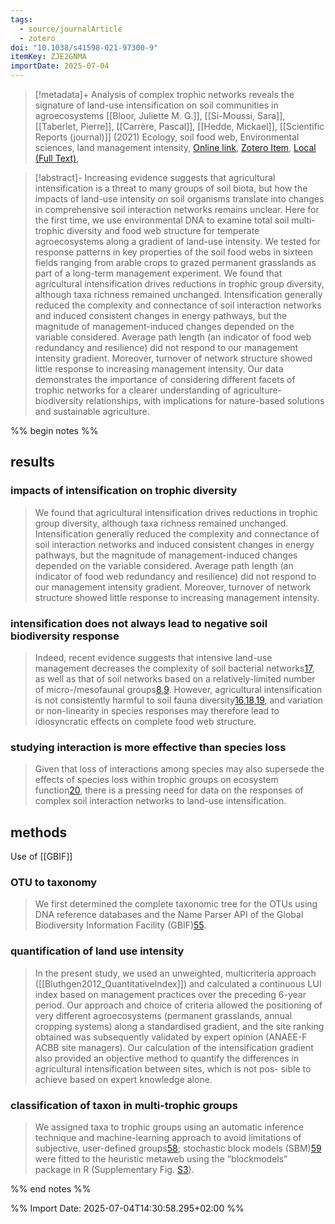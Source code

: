 ```yaml
---
tags:
  - source/journalArticle
  - zotero
doi: "10.1038/s41598-021-97300-9"
itemKey: ZJE2GNMA
importDate: 2025-07-04
---
```

>[!metadata]+
> Analysis of complex trophic networks reveals the signature of land-use intensification on soil communities in agroecosystems
> [[Bloor, Juliette M. G.]], [[Si-Moussi, Sara]], [[Taberlet, Pierre]], [[Carrère, Pascal]], [[Hedde, Mickael]], 
> [[Scientific Reports (journal)]] (2021)
> Ecology, soil food web, Environmental sciences, land management intensity, 
> [Online link](https://www.nature.com/articles/s41598-021-97300-9), [Zotero Item](zotero://select/library/items/ZJE2GNMA), [Local (Full Text)](file://C:/Users/aburg/Documents/references/zotero/storage/K6RKUE7P/Bloor2021_Analysiscomplex.pdf), 

>[!abstract]-
>Increasing evidence suggests that agricultural intensification is a threat to many groups of soil biota, but how the impacts of land-use intensity on soil organisms translate into changes in comprehensive soil interaction networks remains unclear. Here for the first time, we use environmental DNA to examine total soil multi-trophic diversity and food web structure for temperate agroecosystems along a gradient of land-use intensity. We tested for response patterns in key properties of the soil food webs in sixteen fields ranging from arable crops to grazed permanent grasslands as part of a long-term management experiment. We found that agricultural intensification drives reductions in trophic group diversity, although taxa richness remained unchanged. Intensification generally reduced the complexity and connectance of soil interaction networks and induced consistent changes in energy pathways, but the magnitude of management-induced changes depended on the variable considered. Average path length (an indicator of food web redundancy and resilience) did not respond to our management intensity gradient. Moreover, turnover of network structure showed little response to increasing management intensity. Our data demonstrates the importance of considering different facets of trophic networks for a clearer understanding of agriculture-biodiversity relationships, with implications for nature-based solutions and sustainable agriculture.

%% begin notes %%
## results
### impacts of intensification on trophic diversity
> We found that agricultural intensification drives reductions in trophic group diversity, although taxa richness remained unchanged. Intensification generally reduced the complexity and connectance of soil interaction networks and induced consistent changes in energy pathways, but the magnitude of management-induced changes depended on the variable considered. Average path length (an indicator of food web redundancy and resilience) did not respond to our management intensity gradient. Moreover, turnover of network structure showed little response to increasing management intensity.
### intensification does not always lead to negative soil biodiversity response
> Indeed, recent evidence suggests that intensive land-use management decreases the complexity of soil bacterial networks[17](https://www.nature.com/articles/s41598-021-97300-9#ref-CR17 "Karimi, B. et al. Biogeography of soil bacterial networks along a gradient of cropping intensity. Sci. Rep. 9, 3812 (2019)."), as well as that of soil networks based on a relatively-limited number of micro-/mesofaunal groups[8](https://www.nature.com/articles/s41598-021-97300-9#ref-CR8 "Creamer, R. E. et al. Ecological network analysis reveals the inter-connection between soil biodiversity and ecosystem function as affected by land use across Europe. Appl. Soil. Ecol. 97, 112–124 (2016)."),[9](https://www.nature.com/articles/s41598-021-97300-9#ref-CR9 "Tsiafouli, M. A. et al. Intensive agriculture reduces soil biodiversity across Europe. Glob. Change Biol. 21, 973–985 (2015)."). However, agricultural intensification is not consistently harmful to soil fauna diversity[16](https://www.nature.com/articles/s41598-021-97300-9#ref-CR16 "de Graaff, M. A., Hornslein, N., Throop, H., Kardol, P. & van Diepen, L. T. A. Effects of agricultural intensification on soil biodiversity and implications for ecosystem functioning: A meta-analysis. Adv. Agron. 155, 1–44 (2019)."),[18](https://www.nature.com/articles/s41598-021-97300-9#ref-CR18 "Wardle, D. A., Nicholson, K. S., Bonner, K. I. & Yeates, G. W. Effects of agricultural intensification on soil-associated arthropod population dynamics, community structure, diversity and temporal variability over a seven-year period. Soil Biol. Biochem. 31, 1691–1706 (1999)."),[19](https://www.nature.com/articles/s41598-021-97300-9#ref-CR19 "Gossner, M. M. et al. Land-use intensification causes multitrophic homogenization of grassland communities. Nature 540, 266–269 (2016)."), and variation or non-linearity in species responses may therefore lead to idiosyncratic effects on complete food web structure.
### studying interaction is more effective than species loss 
> Given that loss of interactions among species may also supersede the effects of species loss within trophic groups on ecosystem function[20](https://www.nature.com/articles/s41598-021-97300-9#ref-CR20 "Valiente-Banuet, A. et al. Beyond species loss: The extinction of ecological interactions in a changing world. Funct. Ecol. 29, 299–307 (2015)."), there is a pressing need for data on the responses of complex soil interaction networks to land-use intensification.
## methods
Use of [[GBIF]]
### OTU to taxonomy
>We first determined the complete taxonomic tree for the OTUs using DNA reference databases and the Name Parser API of the Global Biodiversity Information Facility (GBIF)[55](https://www.nature.com/articles/s41598-021-97300-9#ref-CR55 "G.B.I.F. GBIF backbone taxonomy. (2017).").
### quantification of land use intensity
> In the present study, we used an unweighted, multicriteria approach ([[Bluthgen2012_QuantitativeIndex]]) and calculated a continuous LUI index based on management practices over the preceding 6-year period. Our approach and choice of criteria allowed the positioning of very different agroecosystems (permanent grasslands, annual cropping systems) along a standardised gradient, and the site ranking obtained was subsequently validated by expert opinion (ANAEE-F ACBB site managers). Our calculation of the intensification gradient also provided an objective method to quantify the differences in agricultural intensification between sites, which is not pos- sible to achieve based on expert knowledge alone.
### classification of taxon in multi-trophic groups
>We assigned taxa to trophic groups using an automatic inference technique and machine-learning approach to avoid limitations of subjective, user-defined groups[58](https://www.nature.com/articles/s41598-021-97300-9#ref-CR58 "Makiola, A. et al. Key questions for next-generation biomonitoring. Front. Environ. Sci. 7, 197 (2020)."); stochastic block models (SBM)[59](https://www.nature.com/articles/s41598-021-97300-9#ref-CR59 "Nowicki, K. & Snijders, T. A. B. Estimation and prediction for stochastic block structures. J. Am. Stat. Assoc. 96, 1077–1087 (2001).") were fitted to the heuristic metaweb using the “blockmodels” package in R (Supplementary Fig. [S3](https://www.nature.com/articles/s41598-021-97300-9#MOESM2)).

%% end notes %%

%% Import Date: 2025-07-04T14:30:58.295+02:00 %%
